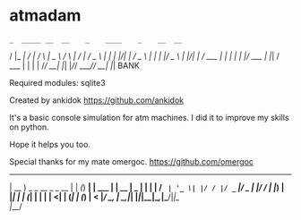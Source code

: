 # atmadam
    _  _____ __  __    _    ____    _    __  __
   / \|_   _|  \/  |  / \  |  _ \  / \  |  \/  |
  / _ \ | | | |\/| | / _ \ | | | |/ _ \ | |\/| |
 / ___ \| | | |  | |/ ___ \| |_| / ___ \| |  | |
/_/   \_\_| |_|  |_/_/   \_\____/_/   \_\_|  |_| BANK

Required modules:
sqlite3

Created by ankidok
https://github.com/ankidok

It's a basic console simulation for  atm machines.
I did it to improve my skills on python.

Hope it helps you too.

Special thanks for my mate omergoc.
https://github.com/omergoc

 ____                      _    _     _       _
| __ ) _   _    __ _ _ __ | | _(_) __| | ___ | | __
|  _ \| | | |  / _` | '_ \| |/ / |/ _` |/ _ \| |/ /
| |_) | |_| | | (_| | | | |   <| | (_| | (_) |   <
|____/ \__, |  \__,_|_| |_|_|\_\_|\__,_|\___/|_|\_\
       |___/


